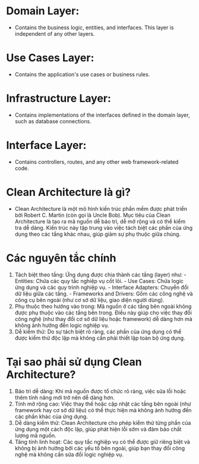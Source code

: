# Domain Layer:
  - Contains the business logic, entities, and interfaces. This layer is independent of any other layers.
# Use Cases Layer: 
  - Contains the application's use cases or business rules.
# Infrastructure Layer:
  - Contains implementations of the interfaces defined in the domain layer, such as database connections.
# Interface Layer:
  - Contains controllers, routes, and any other web framework-related code.

# Clean Architecture là gì?
- Clean Architecture là một mô hình kiến trúc phần mềm được phát triển bởi Robert C. Martin (còn gọi là Uncle Bob). Mục tiêu của Clean Architecture là tạo ra mã nguồn dễ bảo trì, dễ mở rộng và có thể kiểm tra dễ dàng. Kiến trúc này tập trung vào việc tách biệt các phần của ứng dụng theo các tầng khác nhau, giúp giảm sự phụ thuộc giữa chúng.

# Các nguyên tắc chính
  1. Tách biệt theo tầng: Ứng dụng được chia thành các tầng (layer) như:
    - Entities: Chứa các quy tắc nghiệp vụ cốt lõi.
    - Use Cases: Chứa logic ứng dụng và các quy trình nghiệp vụ.
    - Interface Adapters: Chuyển đổi dữ liệu giữa các tầng.
    - Frameworks and Drivers: Gồm các công nghệ và công cụ bên ngoài (như cơ sở dữ liệu, giao diện người dùng).
  2. Phụ thuộc theo hướng vào trong: Mã nguồn ở các tầng bên ngoài không được phụ thuộc vào các tầng bên trong. Điều này giúp cho việc thay đổi công nghệ (như thay đổi cơ sở dữ liệu hoặc framework) dễ dàng hơn mà không ảnh hưởng đến logic nghiệp vụ.
  3. Dễ kiểm thử: Do sự tách biệt rõ ràng, các phần của ứng dụng có thể được kiểm thử độc lập mà không cần phải thiết lập toàn bộ ứng dụng.
# Tại sao phải sử dụng Clean Architecture?
  1. Bảo trì dễ dàng: Khi mã nguồn được tổ chức rõ ràng, việc sửa lỗi hoặc thêm tính năng mới trở nên dễ dàng hơn.
  2. Tính mở rộng cao: Việc thay thế hoặc cập nhật các tầng bên ngoài (như framework hay cơ sở dữ liệu) có thể thực hiện mà không ảnh hưởng đến các phần khác của ứng dụng.
  3. Dễ dàng kiểm thử: Clean Architecture cho phép kiểm thử từng phần của ứng dụng một cách độc lập, giúp phát hiện lỗi sớm và đảm bảo chất lượng mã nguồn.
  4. Tăng tính linh hoạt: Các quy tắc nghiệp vụ có thể được giữ riêng biệt và không bị ảnh hưởng bởi các yếu tố bên ngoài, giúp bạn thay đổi công nghệ mà không cần sửa đổi logic nghiệp vụ.